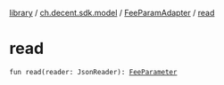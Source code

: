[library](../../index.md) / [ch.decent.sdk.model](../index.md) / [FeeParamAdapter](index.md) / [read](./read.md)

# read

`fun read(reader: JsonReader): `[`FeeParameter`](../-fee-parameter/index.md)